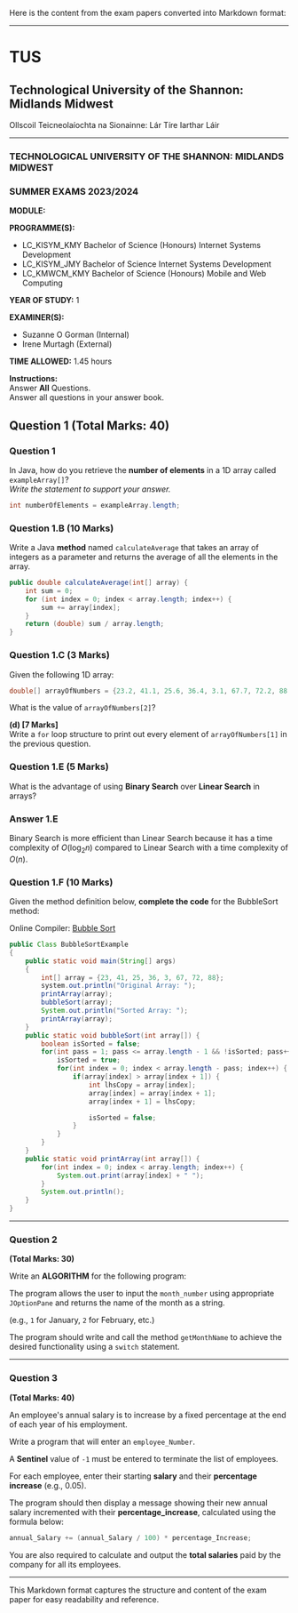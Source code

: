 Here is the content from the exam papers converted into Markdown format:

---

# TUS

## Technological University of the Shannon: Midlands Midwest
Ollscoil Teicneolaíochta na Sionainne: Lár Tíre Iarthar Láir

---

### TECHNOLOGICAL UNIVERSITY OF THE SHANNON: MIDLANDS MIDWEST  
### SUMMER EXAMS 2023/2024

**MODULE:**  


**PROGRAMME(S):**  

- LC_KISYM_KMY Bachelor of Science (Honours) Internet Systems Development  
- LC_KISYM_JMY Bachelor of Science Internet Systems Development  
- LC_KMWCM_KMY Bachelor of Science (Honours) Mobile and Web Computing

**YEAR OF STUDY:** 1

**EXAMINER(S):**  

- Suzanne O Gorman (Internal)  
- Irene Murtagh (External)

**TIME ALLOWED:** 1.45 hours

**Instructions:**  
Answer **All** Questions.  
Answer all questions in your answer book.

## Question 1 (Total Marks: 40)

### Question 1

In Java, how do you retrieve the **number of elements** in a 1D array called `exampleArray[]`?  
*Write the statement to support your answer.*

```java
int numberOfElements = exampleArray.length;
```

### Question 1.B (10 Marks)

Write a Java **method** named `calculateAverage` that takes an array of integers as a parameter and returns the average of all the elements in the array.

```java
public double calculateAverage(int[] array) {
    int sum = 0;
    for (int index = 0; index < array.length; index++) {
        sum += array[index];
    }
    return (double) sum / array.length;
}
```

### Question 1.C (3 Marks)

Given the following 1D array:

```java
double[] arrayOfNumbers = {23.2, 41.1, 25.6, 36.4, 3.1, 67.7, 72.2, 88.8};
```

What is the value of `arrayOfNumbers[2]`?

**(d) [7 Marks]**  
Write a `for` loop structure to print out every element of `arrayOfNumbers[1]` in the previous question.

### Question 1.E (5 Marks)

What is the advantage of using **Binary Search** over **Linear Search** in arrays?

### Answer 1.E

Binary Search is more efficient than Linear Search because it has a time complexity of $O(\log_2 n)$ compared to Linear Search with a time complexity of $O(n)$.

### Question 1.F (10 Marks)

Given the method definition below, **complete the code** for the BubbleSort method:

Online Compiler: [Bubble Sort](https://www.onlinegdb.com/online_java_compiler)

```java
public Class BubbleSortExample
{
    public static void main(String[] args)
    {
        int[] array = {23, 41, 25, 36, 3, 67, 72, 88};
        system.out.println("Original Array: ");
        printArray(array);
        bubbleSort(array);
        System.out.println("Sorted Array: ");
        printArray(array);
    }
    public static void bubbleSort(int array[]) {
        boolean isSorted = false;
        for(int pass = 1; pass <= array.length - 1 && !isSorted; pass++) {
            isSorted = true;
            for(int index = 0; index < array.length - pass; index++) {
                if(array[index] > array[index + 1]) {
                    int lhsCopy = array[index];
                    array[index] = array[index + 1];
                    array[index + 1] = lhsCopy;

                    isSorted = false;
                }
            }
        }
    }
    public static void printArray(int array[]) {
        for(int index = 0; index < array.length; index++) {
            System.out.print(array[index] + " ");
        }
        System.out.println();
    }
}
```

---

### Question 2  

**(Total Marks: 30)**

Write an **ALGORITHM** for the following program:

The program allows the user to input the `month_number` using appropriate `JOptionPane` and returns the name of the month as a string.

(e.g., `1` for January, `2` for February, etc.)

The program should write and call the method `getMonthName` to achieve the desired functionality using a `switch` statement.

---

### Question 3  

**(Total Marks: 40)**

An employee's annual salary is to increase by a fixed percentage at the end of each year of his employment.

Write a program that will enter an `employee_Number`.

A **Sentinel** value of `-1` must be entered to terminate the list of employees.

For each employee, enter their starting **salary** and their **percentage increase** (e.g., 0.05).

The program should then display a message showing their new annual salary incremented with their **percentage_increase**, calculated using the formula below:

```java
annual_Salary += (annual_Salary / 100) * percentage_Increase;
```

You are also required to calculate and output the **total salaries** paid by the company for all its employees.

---

This Markdown format captures the structure and content of the exam paper for easy readability and reference.
